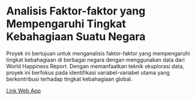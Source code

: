# Analisis Faktor-faktor yang Mempengaruhi Tingkat Kebahagiaan Suatu Negara
Proyek ini bertujuan untuk menganalisis faktor-faktor yang mempengaruhi tingkat kebahagiaan di berbagai negara dengan menggunakan data dari World Happiness Report.
Dengan memanfaatkan teknik eksplorasi data, proyek ini berfokus pada identifikasi variabel-variabel utama yang berkontribusi terhadap tingkat kebahagiaan global.

[Link Web App](https://haritsmz-worldhappiness-7rx8gu3jxrasmqkgnvdwnf.streamlit.app/)
